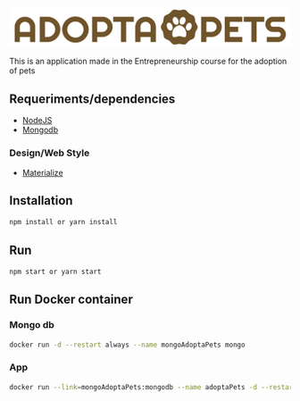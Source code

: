 ![AdoptaPets](public/img/title.png)

This is an application made in the Entrepreneurship course for the adoption of pets

## Requeriments/dependencies
* [NodeJS](https://nodejs.org/en/)
* [Mongodb](https://docs.mongodb.com/manual/installation/)

### Design/Web Style

* [Materialize](http://materializecss.com/)

## Installation
```bash
npm install or yarn install
```

## Run
```bash
npm start or yarn start
```
## Run Docker container
### Mongo db
```bash
docker run -d --restart always --name mongoAdoptaPets mongo
```

### App
```bash
docker run --link=mongoAdoptaPets:mongodb --name adoptaPets -d --restart always -p 9999:3000 -v /home/ubuntu/adoptaPets/uploads:/home/adoptaPets/public/uploads labsirius/adopta-pets ./run.sh
```